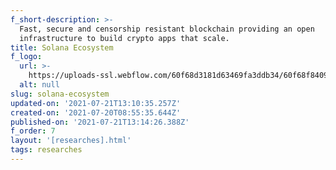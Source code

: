 ```yaml
---
f_short-description: >-
  Fast, secure and censorship resistant blockchain providing an open
  infrastructure to build crypto apps that scale.
title: Solana Ecosystem
f_logo:
  url: >-
    https://uploads-ssl.webflow.com/60f68d3181d63469fa3ddb34/60f68f840925d6240eae8b48_Screenshot%202021-07-16%20165911.jpg
  alt: null
slug: solana-ecosystem
updated-on: '2021-07-21T13:10:35.257Z'
created-on: '2021-07-20T08:55:35.644Z'
published-on: '2021-07-21T13:14:26.388Z'
f_order: 7
layout: '[researches].html'
tags: researches
---
```



